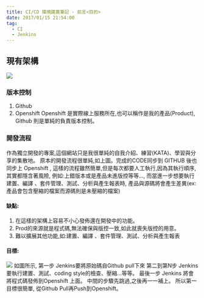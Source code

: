 ```yaml
---
title: CI/CD 環境建置筆記 - 前言<目的>
date: 2017/01/15 21:54:00
tag:
  - CI
  - Jenkins
---
```


## 現有架構
![](https://i.imgur.com/QLzPTrp.jpg)
### 版本控制
1. Github
2. Openshift
Openshift 是實際線上服務所在,也可以稱作是我的產品(Product),
Github 則是單純的負責版本控制。
### 開發流程
作為獨立開發的專案,這個網站只是我很單純的自我介紹、練習(KATA)、學習與分享的集散地。
原本的開發流程很單純,如上圖。完成的CODE同步到 GITHUB 後也同步上 Openshift ,
這樣的流程雖然簡單,但是每次都要人工執行,因為其執行順序,其實都隱含著風險,
例如:上錯版本或是產品未進版控等等…,
而當進一步想要執行建置、編譯 、套件管理、測試、分析與產生報表時,
產品與源碼將會產生差異(ex:產品會包含壓縮的檔案而源碼則是未壓縮的檔案)


#### 缺點:
1. 在這樣的架構上容易不小心發佈還在開發中的功能。
2. Prod的來源就是程式碼,無法確保與版控一致,如此就喪失版控的用意。
3. 難以擴展其他功能,如:建置、編譯 、套件管理、測試、分析與產生報表

#### 目標:
![](https://i.imgur.com/dHYRJKr.jpg)
如圖所示, 
第一步 Jenkins要將原始碼自Github pull下來
第二到第N步 Jenkins要執行建置、測試、coding style的檢查、壓縮…等等。
最後一步 Jenkins 將會將程式碼發佈到Openshift 上面。
中間的步驟先跳過,之後再一一補上。
所以第一目標很簡單,
從Github Pull再Push到Openshift。
